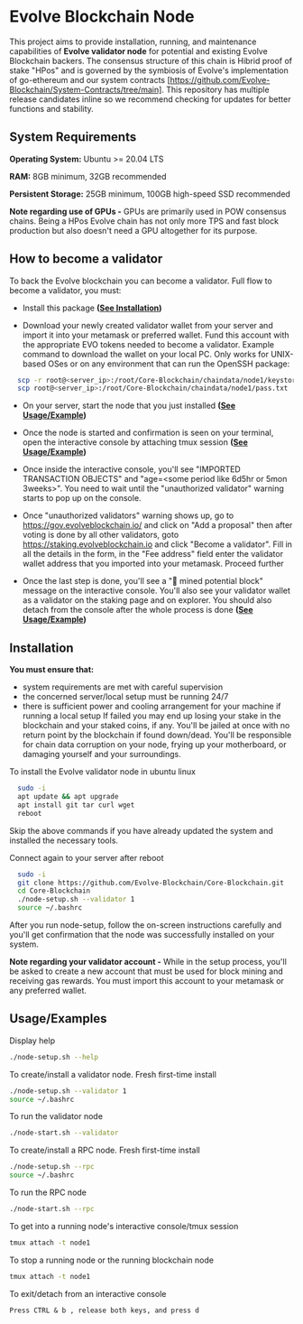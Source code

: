
# Evolve Blockchain Node

This project aims to provide installation, running, and maintenance capabilities of **Evolve validator node** for potential and existing Evolve Blockchain backers. The consensus structure of this chain is Hibrid proof of stake "HPos" and is governed by the symbiosis of Evolve's implementation of go-ethereum and our system contracts [https://github.com/Evolve-Blockchain/System-Contracts/tree/main]. This repository has multiple release candidates inline so we recommend checking for updates for better functions and stability.

## System Requirements

**Operating System:** Ubuntu >= 20.04 LTS

**RAM:** 8GB minimum, 32GB recommended

**Persistent Storage:** 25GB minimum, 100GB high-speed SSD recommended

**Note regarding use of GPUs -** GPUs are primarily used in POW consensus chains. Being a HPos Evolve chain has not only more TPS and fast block production but also doesn't need a GPU altogether for its purpose.



## How to become a validator
To back the Evolve blockchain you can become a validator. Full flow to become a validator, you must:

* Install this package **([See Installation](#installation))**

* Download your newly created validator wallet from your server and import it into your metamask or preferred wallet. Fund this account with the appropriate EVO tokens needed to become a validator. Example command to download the wallet on your local PC. Only works for UNIX-based OSes or on any environment that can run the OpenSSH package:
```bash
  scp -r root@<server_ip>:/root/Core-Blockchain/chaindata/node1/keystore ./
  scp root@<server_ip>:/root/Core-Blockchain/chaindata/node1/pass.txt ./
```

* On your server, start the node that you just installed **([See Usage/Example](#usageexamples))**

* Once the node is started and confirmation is seen on your terminal, open the interactive console by attaching tmux session **([See Usage/Example](#usageexamples))**

* Once inside the interactive console, you'll see "IMPORTED TRANSACTION OBJECTS" and "age=<some period like 6d5hr or 5mon 3weeks>". You need to wait until the "unauthorized validator" warning starts to pop up on the console. 

* Once "unauthorized validators" warning shows up, go to https://gov.evolveblockchain.io/ and click on "Add a proposal" then after voting is done by all other validators, goto https://staking.evolveblockchain.io and click "Become a validator". Fill in all the details in the form, in the "Fee address" field enter the validator wallet address that you imported into your metamask. Proceed further

* Once the last step is done, you'll see a "🔨 mined potential block" message on the interactive console. You'll also see your validator wallet as a validator on the staking page and on explorer. You should also detach from the console after the whole process is done **([See Usage/Example](#usageexamples))**

## Installation

**You must ensure that:** 
* system requirements are met with careful supervision
* the concerned server/local setup must be running 24/7 
* there is sufficient power and cooling arrangement for your machine if running a local setup 
If failed you may end up losing your stake in the blockchain and your staked coins, if any. You'll be jailed at once with no return point by the blockchain if found down/dead. You'll be responsible for chain data corruption on your node, frying up your motherboard, or damaging yourself and your surroundings. 


To install the Evolve validator node in ubuntu linux
```bash
  sudo -i
  apt update && apt upgrade
  apt install git tar curl wget
  reboot
```
Skip the above commands if you have already updated the system and installed the necessary tools.

Connect again to your server after reboot
```bash
  sudo -i
  git clone https://github.com/Evolve-Blockchain/Core-Blockchain.git
  cd Core-Blockchain
  ./node-setup.sh --validator 1
  source ~/.bashrc
```
After you run node-setup, follow the on-screen instructions carefully and you'll get confirmation that the node was successfully installed on your system.

**Note regarding your validator account -** While in the setup process, you'll be asked to create a new account that must be used for block mining and receiving gas rewards. You must import this account to your metamask or any preferred wallet. 
 
    
## Usage/Examples

Display help
```bash
./node-setup.sh --help
```
To create/install a validator node. Fresh first-time install
```bash
./node-setup.sh --validator 1
source ~/.bashrc
```
To run the validator node
```bash
./node-start.sh --validator
```
To create/install a RPC node. Fresh first-time install
```bash
./node-setup.sh --rpc
source ~/.bashrc
```
To run the RPC node
```bash
./node-start.sh --rpc
```
To get into a running node's interactive console/tmux session 
```bash
tmux attach -t node1
```
To stop a running node or the running blockchain node 
```bash
tmux attach -t node1
```

To exit/detach from an interactive console
```text
Press CTRL & b , release both keys, and press d
```



